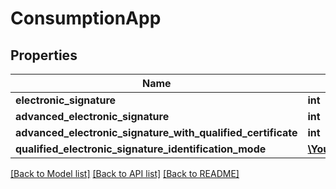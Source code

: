 # ConsumptionApp

## Properties
Name | Type | Description | Notes
------------ | ------------- | ------------- | -------------
**electronic_signature** | **int** |  | 
**advanced_electronic_signature** | **int** |  | 
**advanced_electronic_signature_with_qualified_certificate** | **int** |  | 
**qualified_electronic_signature_identification_mode** | [**\Yousign\Client\Model\ConsumptionAppQualifiedElectronicSignatureIdentificationMode**](ConsumptionAppQualifiedElectronicSignatureIdentificationMode.md) |  | 

[[Back to Model list]](../../README.md#documentation-for-models) [[Back to API list]](../../README.md#documentation-for-api-endpoints) [[Back to README]](../../README.md)
